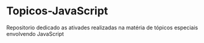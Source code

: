 # Topicos-JavaScript
Repositorio dedicado as ativades realizadas na matéria de tópicos especiais envolvendo JavaScript
